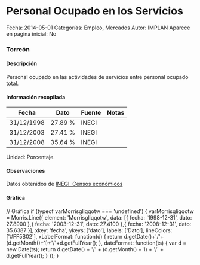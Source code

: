 Personal Ocupado en los Servicios
=====

Fecha: 2014-05-01
Categorías: Empleo, Mercados
Autor: IMPLAN
Aparece en pagina inicial: No

### Torreón

#### Descripción

Personal ocupado en las actividades de servicios entre personal ocupado total.

<!-- break -->

#### Información recopilada

<table class="table table-hover table-bordered matriz">
  <thead>
    <tr><th>Fecha</th><th>Dato</th><th>Fuente</th><th>Notas</th></tr>
  </thead>
  <tbody>
    <tr><td class="centrado">31/12/1998</td><td class="derecha">27.89 %</td><td>INEGI</td><td></td></tr>
    <tr><td class="centrado">31/12/2003</td><td class="derecha">27.41 %</td><td>INEGI</td><td></td></tr>
    <tr><td class="centrado">31/12/2008</td><td class="derecha">35.64 %</td><td>INEGI</td><td></td></tr>
  </tbody>
</table>

Unidad: Porcentaje.

#### Observaciones

Datos obtenidos de [INEGI. Censos económicos](http://www3.inegi.org.mx/sistemas/saic/)

#### Gráfica

<div id="Morrisgliqqotw" class="grafica"></div>
  // Gráfica
  if (typeof varMorrisgliqqotw === 'undefined') {
    varMorrisgliqqotw = Morris.Line({
      element: 'Morrisgliqqotw',
      data: [{ fecha: '1998-12-31', dato: 27.8900 },{ fecha: '2003-12-31', dato: 27.4100 },{ fecha: '2008-12-31', dato: 35.6387 }],
      xkey: 'fecha',
      ykeys: ['dato'],
      labels: ['Dato'],
      lineColors: ['#FF5B02'],
      xLabelFormat: function(d) { return d.getDate()+'/'+(d.getMonth()+1)+'/'+d.getFullYear(); },
      dateFormat: function(ts) { var d = new Date(ts); return d.getDate() + '/' + (d.getMonth() + 1) + '/' + d.getFullYear(); }
    });
  }
